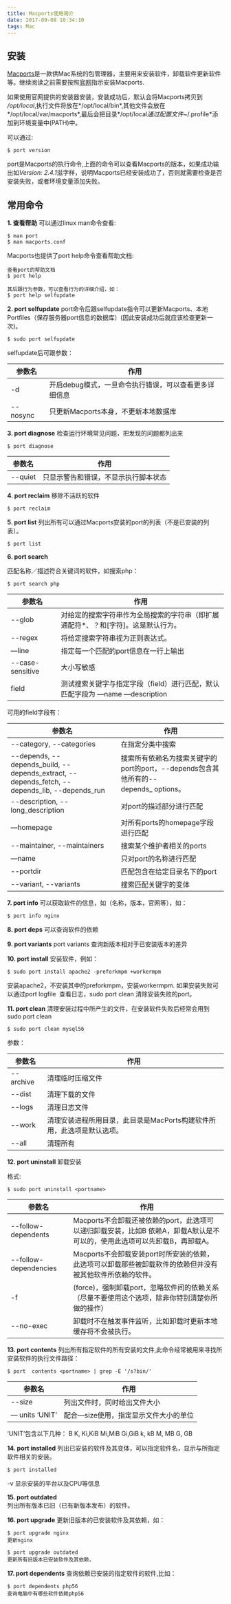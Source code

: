 ```yaml
---
title: Macports使用简介
date: 2017-09-08 10:34:10
tags: Mac
---
```


安装
--------
[Macports](https://www.macports.org/)是一款供Mac系统的包管理器，主要用来安装软件，卸载软件更新软件等。继续阅读之前需要按照[官网](https://www.macports.org/install.php)指示安装Macports.

如果使用官网提供的安装器安装，安装成功后，默认会将Macports拷贝到 */opt/local*,执行文件将放在*/opt/local/bin*,其他文件会放在*/opt/local/var/macports*,最后会把目录*/opt/local*通过配置文件*~/.profile*添加到环境变量中(PATH)中。

可以通过:
```
$ port version
```
port是Macports的执行命令,上面的命令可以查看Macports的版本，如果成功输出如*Version: 2.4.1*滋字样，说明Macports已经安装成功了，否则就需要检查是否安装失败，或者环境变量添加失败。


常用命令
-------
**1. 查看帮助**
可以通过linux man命令查看:
```
$ man port
$ man macports.conf
```
Macports也提供了port help命令查看帮助文档:
```
查看port的帮助文档
$ port help 

其后跟行为参数，可以查看行为的详细介绍，如：
$ port help selfupdate
```

**2. port selfupdate**
port命令后跟selfupdate指令可以更新Macports、本地Portfiles（保存服务器port信息的数据库）(因此安装成功后就应该检查更新一次)。
```
$ sudo port selfupdate 
```
selfupdate后可跟参数：

参数名 | 作用
------- | -------
-d 	 | 开启debug模式，一旦命令执行错误，可以查看更多详细信息
--nosync |	只更新Macports本身，不更新本地数据库


**3. port diagnose**
检查运行环境常见问题，把发现的问题都列出来
```
$ port diagnose 
```

参数名 | 作用
------- | -------
--quiet |只显示警告和错误，不显示执行脚本状态


**4. port reclaim**
移除不活跃的软件
```
$ port reclaim
```

**5. port list**
列出所有可以通过Macports安装的port的列表（不是已安装的列表）。
```
$ port list
```

**6. port search**

匹配名称／描述符合关键词的软件，如搜索php：
```
$ port search php
```

参数名 | 作用
------- | -------
--glob	|对给定的搜索字符串作为全局搜索的字符串（即扩展通配符*、？和[字符]。这是默认行为。
--regex	|将给定搜索字符串视为正则表达式。
—line	|指定每一个匹配的port信息在一行上输出
--case-sensitive |大小写敏感
field|	测试搜索关键字与指定字段（field）进行匹配，默认匹配字段为 —name —description

可用的field字段有：

参数名 | 作用
------- | -------
	--category, --categories	|在指定分类中搜索
	--depends, --depends_build, --depends_extract, --depends_fetch, --depends_lib, --depends_run |搜索所有依赖名为搜索关键字的port的port，--depends包含其他所有的--depends_ options。
	--description, --long_description|对port的描述部分进行匹配
	—homepage|对所有ports的homepage字段进行匹配
	--maintainer, --maintainers|搜索某个维护者相关的ports
	—name	|只对port的名称进行匹配
	--portdir|匹配包含在给定目录名下的port
	--variant, --variants|搜索匹配关键字的变体

**7. port info**
可以获取软件的信息，如（名称，版本，官网等），如：
```
$ port info nginx
```

**8. port deps**
可以查询软件的依赖

**9. port variants**
port variants 查询新版本相对于已安装版本的差异

	
**10. port install**
安装软件，例如：
```
$ sudo port install apache2 -preforkmpm +workermpm
```
安装apache2，不安装其中的preforkmpm，安装workermpm.
如果安装失败可以通过port logfile <portname> 查看日志，sudo port clean <portname>清除安装失败的port。


**11. port clean**
清理安装过程中所产生的文件，在安装软件失败后经常会用到
	sudo port clean <portname>
```
$ sudo port clean mysql56
```

参数：

参数名 | 作用
------- | -------
--archive 	|清理临时压缩文件
--dist		|清理下载的文件
--logs		|清理日志文件
--work		|清理安装进程所用目录，此目录是MacPorts构建软件所用，此选项是默认选项。
--all			|清理所有




**12. port uninstall** 
卸载安装

格式:
```
$ sudo port uninstall <portname>
```

参数名 | 作用
------- | -------
--follow-dependents 	|	Macports不会卸载还被依赖的port，此选项可以递归卸载安装，比如B 依赖A，卸载A默认是不可以的，使用此选项可以先卸载B，再卸载A。
--follow-dependencies	|	Macports不会卸载安装port时所安装的依赖，此选项可以卸载那些被卸载软件的依赖但并没有被其他软件所依赖的软件。
-f						|(force)，强制卸载port，忽略软件间的依赖关系（尽量不要使用这个选项，除非你特别清楚你所做的操作）
--no-exec				|卸载时不在触发事件监听，比如卸载时更新本地缓存将不会被执行。


**13. port contents**
列出所有指定软件的所有安装的文件,此命令经常被用来寻找所安装软件的执行文件路径：
```
$ port  contents <portname> | grep -E '/s?bin/'
```

参数名 | 作用
------- | -------
--size			|	列出文件时，同时给出文件大小
— units ‘UNIT’ |		配合—size使用，指定显示文件大小的单位

‘UNIT’包含以下几种：
	B
	K, Ki,KiB
	Mi,MiB
	Gi,GiB
	k, kB
	M, MB
	G, GB



**14. port installed**
列出已安装的软件及其变体，可以指定软件名，显示与所指定软件相关的安装。
```
$ port installed
```
-v	显示安装的平台以及CPU等信息



**15. port outdated**	
列出所有版本已旧（已有新版本发布）的软件。



**16. port upgrade**
更新旧版本的已安装软件及其依赖，如：
```
$ port upgrade nginx
更新nginx

$ port upgrade outdated
更新所有旧版本已安装软件及其依赖，
```


**17. port dependents**
查询依赖已安装的指定软件的软件,比如：
```
$ port dependents php56
查询电脑中有哪些软件依赖php56
```





